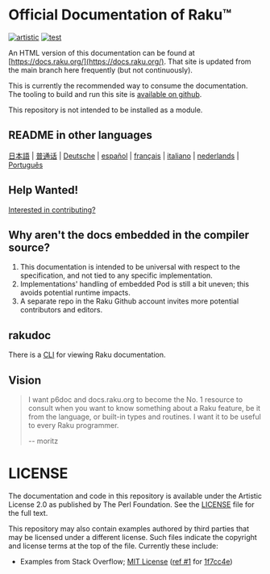 # Official Documentation of Raku™

[![artistic](https://img.shields.io/badge/license-Artistic%202.0-blue.svg?style=flat)](https://opensource.org/licenses/Artistic-2.0)
[![test](https://github.com/Raku/doc/actions/workflows/test.yml/badge.svg)](https://github.com/Raku/doc/actions/workflows/test.yml)

An HTML version of this documentation can be found
at [https://docs.raku.org/](https://docs.raku.org/).
That site is updated from the main branch here
frequently (but not continuously).

This is currently the recommended way to consume the documentation. The tooling
to build and run this site is [available on github](https://github.com/Raku/doc-website).

This repository is not intended to be installed as a module.

## README in other languages

  [日本語](resources/i18n/jp/README.jp.md)
| [普通话](resources/i18n/zh/README.zh.md)
| [Deutsche](resources/i18n/de/README.de.md)
| [español](resources/i18n/es/README.es.md)
| [français](resources/i18n/fr/README.fr.md)
| [italiano](resources/i18n/it/README.it.md)
| [nederlands](resources/i18n/nl/README.nl.md)
| [Português](resources/i18n/pt/README.pt.md)

## Help Wanted!

[Interested in contributing?](writing-docs/README.md)

## Why aren't the docs embedded in the compiler source?

  1. This documentation is intended to be universal with
     respect to the specification, and not tied to any specific
     implementation.
  2. Implementations' handling of embedded Pod is still
     a bit uneven; this avoids potential runtime impacts.
  3. A separate repo in the Raku Github account invites
     more potential contributors and editors.

## rakudoc

There is a [CLI](https://github.com/Raku/rakudoc) for viewing Raku documentation.

## Vision

> I want p6doc and docs.raku.org to become the No. 1 resource to consult
> when you want to know something about a Raku feature, be it from the
> language, or built-in types and routines. I want it to be useful to every
> Raku programmer.
>
>    -- moritz

# LICENSE

The documentation and code in this repository is available under the Artistic License 2.0
as published by The Perl Foundation. See the [LICENSE](LICENSE) file for the full
text.

This repository may also contain examples authored by third parties that may be licensed under a different license. Such
files indicate the copyright and license terms at the top of the file. Currently these include:

* Examples from Stack Overflow; [MIT License](http://creativecommons.org/licenses/MIT) ([ref #1](http://stackoverflow.com/a/43669837/215487) for [1f7cc4e](https://github.com/Raku/doc/commit/1f7cc4efa0da38b5a9bf544c9b13cc335f87f7f6))
